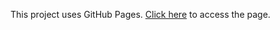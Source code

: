 This project uses GitHub Pages. 
[Click here](https://thegameinglemon10.github.io/) to access the page.
